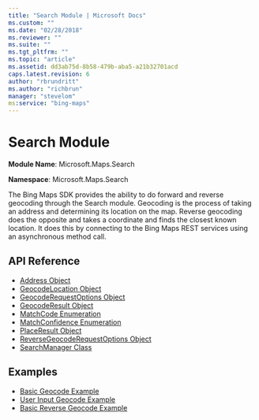 ```yaml
---
title: "Search Module | Microsoft Docs"
ms.custom: ""
ms.date: "02/28/2018"
ms.reviewer: ""
ms.suite: ""
ms.tgt_pltfrm: ""
ms.topic: "article"
ms.assetid: dd3ab75d-8b58-479b-aba5-a21b32701acd
caps.latest.revision: 6
author: "rbrundritt"
ms.author: "richbrun"
manager: "stevelom"
ms:service: "bing-maps"
---
```

# Search Module
**Module Name**: Microsoft.Maps.Search

**Namespace**: Microsoft.Maps.Search

The Bing Maps SDK provides the ability to do forward and reverse geocoding through the Search module. Geocoding is the process of taking an address and determining its location on the map. Reverse geocoding does the opposite and takes a coordinate and finds the closest known location. It does this by connecting to the Bing Maps REST services using an asynchronous method call. 

## API Reference

* [Address Object](../v8-web-control/address-object.md)
* [GeocodeLocation Object](../v8-web-control/geocodelocation-object.md)
* [GeocodeRequestOptions Object](../v8-web-control/geocoderequestoptions-object.md)
* [GeocodeResult Object](../v8-web-control/geocoderesult-object.md)
* [MatchCode Enumeration](../v8-web-control/matchcode-enumeration.md)
* [MatchConfidence Enumeration](../v8-web-control/matchconfidence-enumeration.md)
* [PlaceResult Object](../v8-web-control/placeresult-object.md)
* [ReverseGeocodeRequestOptions Object](../v8-web-control/reversegeocoderequestoptions-object.md)
* [SearchManager Class](../v8-web-control/searchmanager-class.md)
 
## Examples

  * [Basic Geocode Example](../v8-web-control/basic-geocode-example.md)
  * [User Input Geocode Example](../v8-web-control/user-input-geocode-example.md)
  * [Basic Reverse Geocode Example](../v8-web-control/basic-reverse-geocode-example.md)
  